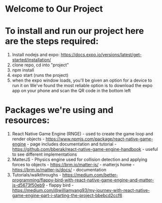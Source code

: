 # Welcome to Our Project

# To install and run our project here are the steps required:
  1. Install nodejs and expo: https://docs.expo.io/versions/latest/get-started/installation/
  2. clone repo, cd into "project"
  3. npm install
  4. expo start (runs the project)
  5. when the expo window loads, you'll be given an option for a device to run it on
      We've found the most reliable option is to download the expo app on your phone and scan the QR code in the bottom left
      
# Packages we're using and resources:
  1. React Native Game Engine (RNGE) - used to create the game loop and render objects
    - https://www.npmjs.com/package/react-native-game-engine - page includes documentation and tutorial
    - https://github.com/bberak/react-native-game-engine-handbook - useful to see different implementations
  2. MatterJS - Physics engine used for collision detection and applying forces to objects
    - https://brm.io/matter-js/ - matterjs home
    - https://brm.io/matter-js/docs/ - documentation
  3. Tutorials/walkthroughs
    - https://medium.com/better-programming/flappy-bird-with-react-native-game-engine-and-matter-js-d5673f50eb9 - flappy bird
    - https://medium.com/@williamyang93/my-journey-with-react-native-game-engine-part-i-starting-the-project-bbebcd2ccf6

